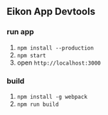 ## Eikon App Devtools

### run app
1. `npm install --production`
2. `npm start`
3. open `http://localhost:3000`


### build
1. `npm install -g webpack`
2. `npm run build`
